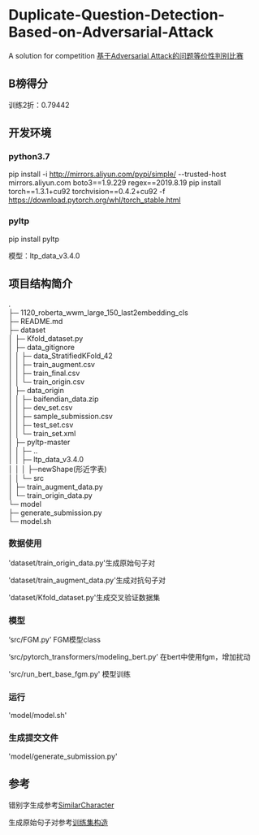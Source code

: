 # Duplicate-Question-Detection-Based-on-Adversarial-Attack
A solution for competition [基于Adversarial Attack的问题等价性判别比赛](https://www.biendata.com/competition/2019diac/)

## B榜得分
训练2折：0.79442

## 开发环境

### python3.7 

pip install -i http://mirrors.aliyun.com/pypi/simple/ --trusted-host mirrors.aliyun.com  boto3==1.9.229 regex==2019.8.19
pip install torch==1.3.1+cu92 torchvision==0.4.2+cu92 -f https://download.pytorch.org/whl/torch_stable.html

### pyltp

pip install pyltp

模型：ltp_data_v3.4.0 

## 项目结构简介
.  
├─ 1120_roberta_wwm_large_150_last2embedding_cls  
├─ README.md  
├─ dataset  
│    ├─ Kfold_dataset.py  
│    ├─ data_gitignore  
│    │    ├─ data_StratifiedKFold_42  
│    │    ├─ train_augment.csv  
│    │    ├─ train_final.csv  
│    │    └─ train_origin.csv  
│    ├─ data_origin  
│    │    ├─ baifendian_data.zip  
│    │    ├─ dev_set.csv  
│    │    ├─ sample_submission.csv  
│    │    ├─ test_set.csv  
│    │    └─ train_set.xml  
│    ├─ pyltp-master  
│    │    ├─ ..  
│    │    ├─ ltp_data_v3.4.0  
│    │    │    ├─newShape(形近字表)  
│    │    └─ src  
│    ├─ train_augment_data.py  
│    └─ train_origin_data.py  
└─ model  
       ├─ generate_submission.py  
       └─ model.sh  

### 数据使用

'dataset/train_origin_data.py'生成原始句子对

'dataset/train_augment_data.py'生成对抗句子对

'dataset/Kfold_dataset.py'生成交叉验证数据集

### 模型

‘src/FGM.py’ FGM模型class

‘src/pytorch_transformers/modeling_bert.py’ 在bert中使用fgm，增加扰动

'src/run_bert_base_fgm.py' 模型训练

### 运行

'model/model.sh'

### 生成提交文件
'model/generate_submission.py'

## 参考
错别字生成参考[SimilarCharacter](https://github.com/contr4l/SimilarCharacter)

生成原始句子对参考[训练集构造](https://www.biendata.com/forum/view_post_category/718/)



